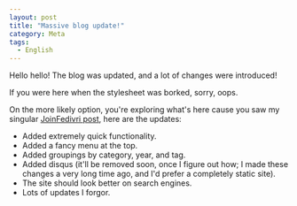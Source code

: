 ```yaml
---
layout: post
title: "Massive blog update!"
category: Meta
tags: 
  - English
---
```


Hello hello! The blog was updated,
and a lot of changes were introduced!

If you were here when the stylesheet was borked, sorry, oops.

On the more likely option, you're exploring what's here cause you saw my singular
[JoinFedivri post](https://laxla.quest/blog/fedivri/2024/11/28/joinfedivri.html),
here are the updates:
* Added extremely quick functionality.
* Added a fancy menu at the top.
* Added groupings by category, year, and tag.
* Added disqus (it'll be removed soon, once I figure out how; I made these changes a very long time ago, and I'd prefer a completely static site).
* The site should look better on search engines.
* Lots of updates I forgor.
